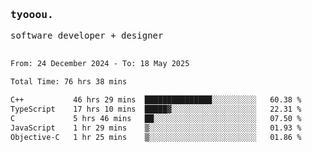 <samp>
   <h3>tyooou.</h3>
   software developer + designer
   <br/><br/>
  <!--START_SECTION:waka-->

```txt
From: 24 December 2024 - To: 18 May 2025

Total Time: 76 hrs 38 mins

C++           46 hrs 29 mins  ███████████████░░░░░░░░░░   60.38 %
TypeScript    17 hrs 10 mins  █████▓░░░░░░░░░░░░░░░░░░░   22.31 %
C             5 hrs 46 mins   ██░░░░░░░░░░░░░░░░░░░░░░░   07.50 %
JavaScript    1 hr 29 mins    ▒░░░░░░░░░░░░░░░░░░░░░░░░   01.93 %
Objective-C   1 hr 25 mins    ▒░░░░░░░░░░░░░░░░░░░░░░░░   01.86 %
```

<!--END_SECTION:waka-->
</samp>
